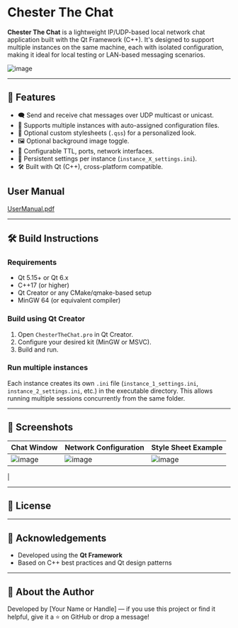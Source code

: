 # Chester The Chat

**Chester The Chat** is a lightweight IP/UDP-based local network chat application built with the Qt Framework (C++). It's designed to support multiple instances on the same machine, each with isolated configuration, making it ideal for local testing or LAN-based messaging scenarios.

![image](https://github.com/user-attachments/assets/90fa9de0-e48f-4091-b269-6c783037a71c)

---

## 🚀 Features

- 🗨️ Send and receive chat messages over UDP multicast or unicast.
- 🔄 Supports multiple instances with auto-assigned configuration files.
- 🎨 Optional custom stylesheets (`.qss`) for a personalized look.
- 🖼️ Optional background image toggle.
- 🔧 Configurable TTL, ports, network interfaces.
- 💾 Persistent settings per instance (`instance_X_settings.ini`).
- 🛠️ Built with Qt (C++), cross-platform compatible.

## User Manual
[UserManual.pdf](https://github.com/user-attachments/files/19722192/UserManual.pdf)

---

## 🛠️ Build Instructions

### Requirements

- Qt 5.15+ or Qt 6.x
- C++17 (or higher)
- Qt Creator or any CMake/qmake-based setup
- MinGW 64 (or equivalent compiler)

### Build using Qt Creator

1. Open `ChesterTheChat.pro` in Qt Creator.
2. Configure your desired kit (MinGW or MSVC).
3. Build and run.

### Run multiple instances

Each instance creates its own `.ini` file (`instance_1_settings.ini`, `instance_2_settings.ini`, etc.) in the executable directory. This allows running multiple sessions concurrently from the same folder.

---

## 📸 Screenshots

| Chat Window | Network Configuration | Style Sheet Example |
|-------------|------------------------|---------------------|
| ![image](https://github.com/user-attachments/assets/609015a8-676e-4667-b261-88d220bbc8a6) | ![image](https://github.com/user-attachments/assets/9456f8d0-5244-4ea0-9128-69f61fa085ce) | ![image](https://github.com/user-attachments/assets/c5d58f64-9c4b-436d-852f-d860ad255839)
 |

---

## 📘 License

---

## 🙌 Acknowledgements

- Developed using the **Qt Framework**
- Based on C++ best practices and Qt design patterns

---

## 🧠 About the Author

Developed by [Your Name or Handle] — if you use this project or find it helpful, give it a ⭐ on GitHub or drop a message!

